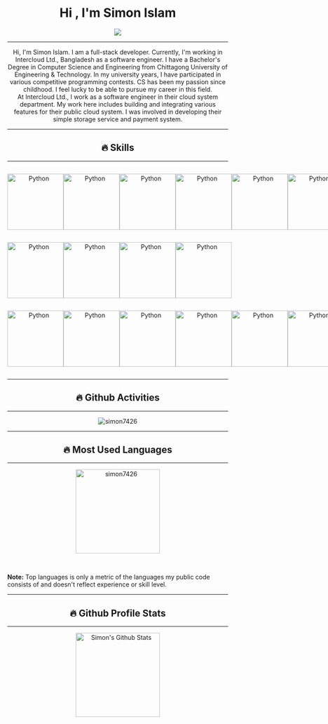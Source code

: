 <h1 align="center">Hi , I'm Simon Islam</h1>
<p align="center">
  <a href="https://github.com/DenverCoder1/readme-typing-svg"><img src="https://readme-typing-svg.herokuapp.com/?lines=Full+Stack+Developer;Competitive+Programmer&center=true&width=500&height=30&color=000000"></a>
</p>
<hr/>
<p align="center">
Hi, I'm Simon Islam. I am a full-stack developer. Currently, I'm working in Intercloud Ltd., Bangladesh as a software engineer. I have a Bachelor's Degree in Computer Science and Engineering from Chittagong University of Engineering & Technology. In my university years, I have participated in various competitive programming contests. CS has been my passion since childhood. I feel lucky to be able to pursue my career in this field.<br>
At Intercloud Ltd., I work as a software engineer in their cloud system department. My work here includes building and integrating various features for their public cloud system. I was involved in developing their simple storage service and payment system.
</p>

<hr/>
<h2 align="center">🔥 Skills</h2>
<hr/>
<div style="display: flex;justify-content: space-between;">
<p align="center">
    <img alt="Python" src="https://s3.brilliant.com.bd/simon_portfolio/img/logo/python.png" height="128px"/>
</p>
<p align="center">
    <img alt="Python" src="https://s3.brilliant.com.bd/simon_portfolio/img/logo/cplusplus.png" height="128px"/>
</p>
<p align="center">
    <img alt="Python" src="https://s3.brilliant.com.bd/simon_portfolio/img/logo/C.png" height="128px"/>
</p>
<p align="center">
    <img alt="Python" src="https://s3.brilliant.com.bd/simon_portfolio/img/logo/javascript.png" height="128px"/>
</p>
<p align="center">
    <img alt="Python" src="https://s3.brilliant.com.bd/simon_portfolio/img/logo/html.png" height="128px"/>
</p>
<p align="center">
    <img alt="Python" src="https://s3.brilliant.com.bd/simon_portfolio/img/logo/css.png" height="128px"/>
</p>
</div>

<div style="display: flex;justify-content: space-between;">
<p align="center">
    <img alt="Python" src="https://s3.brilliant.com.bd/simon_portfolio/img/logo/flaskgithub.svg" height="128px"/>
</p>
<p align="center">
    <img alt="Python" src="https://s3.brilliant.com.bd/simon_portfolio/img/logo/django.png" height="128px"/>
</p>
<p align="center">
    <img alt="Python" src="https://s3.brilliant.com.bd/simon_portfolio/img/logo/fastapi.png" height="128px"/>
</p>
<p align="center">
    <img alt="Python" src="https://s3.brilliant.com.bd/simon_portfolio/img/logo/vuejs.png" height="128px"/>
</p>
</div>

<div style="display: flex;justify-content: space-between;">
<p align="center">
    <img alt="Python" src="https://s3.brilliant.com.bd/simon_portfolio/img/logo/docker.png" height="128px"/>
</p>
<p align="center">
    <img alt="Python" src="https://s3.brilliant.com.bd/simon_portfolio/img/logo/kubernetes.png" height="128px"/>
</p>
<p align="center">
    <img alt="Python" src="https://s3.brilliant.com.bd/simon_portfolio/img/logo/git.png" height="128px"/>
</p>
<p align="center">
    <img alt="Python" src="https://s3.brilliant.com.bd/simon_portfolio/img/logo/postgresql.png" height="128px"/>
</p>
<p align="center">
    <img alt="Python" src="https://s3.brilliant.com.bd/simon_portfolio/img/logo/mysql.png" height="128px"/>
</p>
<p align="center">
    <img alt="Python" src="https://s3.brilliant.com.bd/simon_portfolio/img/logo/linux.png" height="128px"/>
</p>
</div>

<hr/>
<h2 align="center">🔥 Github Activities</h2>
<hr/>
<div>
<p align="center"><img src="https://github-readme-streak-stats.herokuapp.com/?user=simon7426&theme=synthwave" alt="simon7426"  /></p>
<hr/>
<h2 align="center">🔥 Most Used Languages</h2>
<hr/>
<p align="center">
<img src="https://github-readme-stats.vercel.app/api/top-langs?username=simon7426&show_icons=true&locale=en&layout=compact&theme=synthwave&hide_title=true" alt="simon7426" height="192px"/>
</p>
  <br/>
  <p>
  <b>Note:</b> Top languages is only a metric of the languages my public code consists of and doesn't reflect experience or skill level.
  </p>
<hr/>
<h2 align="center">🔥 Github Profile Stats</h2>
<hr/>
<p align="center">
    <img alt="Simon's Github Stats" src="https://github-readme-stats.vercel.app/api?username=simon7426&show_icons=true&count_private=true&theme=synthwave&hide_title=true&hide_rank=true" height="192px"/>
</p>


</div>